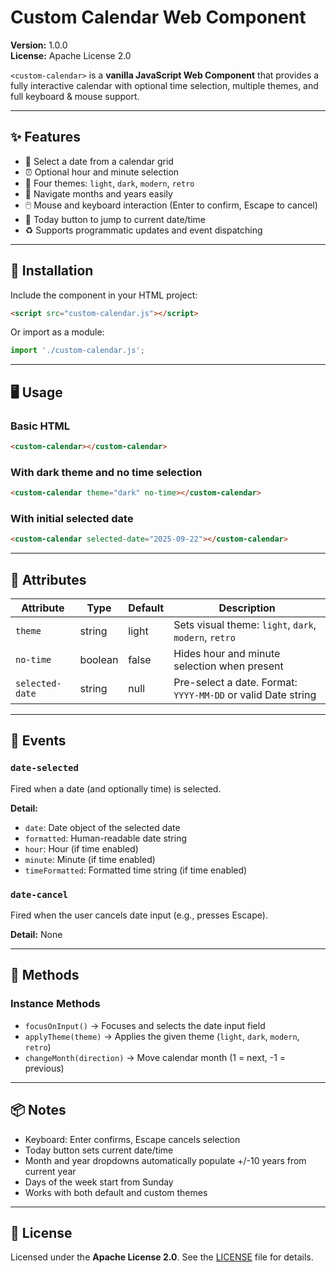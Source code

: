 # Custom Calendar Web Component

**Version:** 1.0.0  
**License:** Apache License 2.0

`<custom-calendar>` is a **vanilla JavaScript Web Component** that provides a fully interactive calendar with optional time selection, multiple themes, and full keyboard & mouse support.

---

## ✨ Features

- 📅 Select a date from a calendar grid
- ⏰ Optional hour and minute selection
- 🎨 Four themes: `light`, `dark`, `modern`, `retro`
- 🔄 Navigate months and years easily
- 🖱️ Mouse and keyboard interaction (Enter to confirm, Escape to cancel)
- 📌 Today button to jump to current date/time
- ♻️ Supports programmatic updates and event dispatching

---

## 🚀 Installation

Include the component in your HTML project:

```html
<script src="custom-calendar.js"></script>
```

Or import as a module:

```javascript
import './custom-calendar.js';
```

---

## 🖥️ Usage

### Basic HTML

```html
<custom-calendar></custom-calendar>
```

### With dark theme and no time selection

```html
<custom-calendar theme="dark" no-time></custom-calendar>
```

### With initial selected date

```html
<custom-calendar selected-date="2025-09-22"></custom-calendar>
```

---

## 🔧 Attributes

| Attribute       | Type    | Default | Description |
|-----------------|--------|---------|-------------|
| `theme`         | string | light   | Sets visual theme: `light`, `dark`, `modern`, `retro` |
| `no-time`       | boolean| false   | Hides hour and minute selection when present |
| `selected-date` | string | null    | Pre-select a date. Format: `YYYY-MM-DD` or valid Date string |

---

## 📜 Events

### `date-selected`
Fired when a date (and optionally time) is selected.

**Detail:**
- `date`: Date object of the selected date
- `formatted`: Human-readable date string
- `hour`: Hour (if time enabled)
- `minute`: Minute (if time enabled)
- `timeFormatted`: Formatted time string (if time enabled)

### `date-cancel`
Fired when the user cancels date input (e.g., presses Escape).

**Detail:** None

---

## 📜 Methods

### Instance Methods

- `focusOnInput()` → Focuses and selects the date input field
- `applyTheme(theme)` → Applies the given theme (`light`, `dark`, `modern`, `retro`)
- `changeMonth(direction)` → Move calendar month (1 = next, -1 = previous)

---

## 📦 Notes

- Keyboard: Enter confirms, Escape cancels selection
- Today button sets current date/time
- Month and year dropdowns automatically populate +/-10 years from current year
- Days of the week start from Sunday
- Works with both default and custom themes

---

## 📜 License

Licensed under the **Apache License 2.0**. See the [LICENSE](./LICENSE) file for details.
